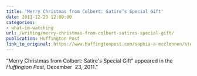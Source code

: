 ```yaml
---
title: 'Merry Christmas from Colbert: Satire’s Special Gift'
date: 2011-12-23 12:00:00
categories: 
- what-im-watching
url: /writing/merry-christmas-from-colbert-satires-special-gift/
publication: Huffington Post
link_to_original: https://www.huffingtonpost.com/sophia-a-mcclennen/stephen-colbert-christmas_b_1161217.html
---
```

“Merry Christmas from Colbert: Satire's Special Gift” appeared in the <em>Huffington Post,</em> December  23, 2011."
